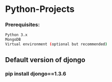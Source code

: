 # Python-Projects

### Prerequisites:
 ```bash
 Python 3.x
 MongoDB
 Virtual environment (optional but recommended)      
  ```
## Default version of djongo 
### pip install djongo==1.3.6
